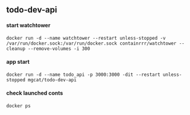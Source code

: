 ## todo-dev-api

#### start watchtower

`docker run -d --name watchtower --restart unless-stopped -v /var/run/docker.sock:/var/run/docker.sock containrrr/watchtower --cleanup --remove-volumes -i 300`

#### app start

`docker run -d --name todo_api -p 3000:3000 -dit --restart unless-stopped mgcat/todo-dev-api`

#### check launched conts

`docker ps`
